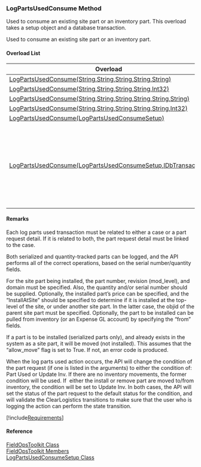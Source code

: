 ﻿### LogPartsUsedConsume Method

Used to consume an existing site part or an inventory part. This overload takes a setup object and a database transaction.

Used to consume an existing site part or an inventory part.

#### Overload List

| Overload | Description |
| --- | --- |
| [LogPartsUsedConsume(String,String,String,String,String)](FChoice.Toolkits.Clarify~FChoice.Toolkits.Clarify.FieldOps.FieldOpsToolkit~LogPartsUsedConsume(String,String,String,String,String).md) |   |
| [LogPartsUsedConsume(String,String,String,String,Int32)](FChoice.Toolkits.Clarify~FChoice.Toolkits.Clarify.FieldOps.FieldOpsToolkit~LogPartsUsedConsume(String,String,String,String,Int32).md) |   |
| [LogPartsUsedConsume(String,String,String,String,String,String)](FChoice.Toolkits.Clarify~FChoice.Toolkits.Clarify.FieldOps.FieldOpsToolkit~LogPartsUsedConsume(String,String,String,String,String,String).md) |   |
| [LogPartsUsedConsume(String,String,String,String,String,Int32)](FChoice.Toolkits.Clarify~FChoice.Toolkits.Clarify.FieldOps.FieldOpsToolkit~LogPartsUsedConsume(String,String,String,String,String,Int32).md) |   |
| [LogPartsUsedConsume(LogPartsUsedConsumeSetup)](FChoice.Toolkits.Clarify~FChoice.Toolkits.Clarify.FieldOps.FieldOpsToolkit~LogPartsUsedConsume(LogPartsUsedConsumeSetup).md) |   |
| [LogPartsUsedConsume(LogPartsUsedConsumeSetup,IDbTransaction)](FChoice.Toolkits.Clarify~FChoice.Toolkits.Clarify.FieldOps.FieldOpsToolkit~LogPartsUsedConsume(LogPartsUsedConsumeSetup,IDbTransaction).md) | Used to consume an existing site part or an inventory part. This overload takes a setup object and a database transaction.   |

#### Remarks

Each log parts used transaction must be related to either a case or a part request detail. If it is related to both, the part request detail must be linked to the case.

Both serialized and quantity-tracked parts can be logged, and the API performs all of the correct operations, based on the serial number/quantity fields.

For the site part being installed, the part number, revision (mod_level), and domain must be specified. Also, the quantity and/or serial number should be supplied. Optionally, the installed part’s price can be specified, and the “InstallAtSite” should be specified to determine if it is installed at the top-level of the site, or under another site part. In the latter case, the objid of the parent site part must be specified. Optionally, the part to be installed can be pulled from inventory (or an Expense GL account) by specifying the “from” fields.

If a part is to be installed (serialized parts only), and already exists in the system as a site part, it will be moved (not installed). This assumes that the “allow_move” flag is set to True. If not, an error code is produced.

When the log parts used action occurs, the API will change the condition of the part request (if one is listed in the arguments) to either the condition of: Part Used or Update Inv. If there are no inventory movements, the former condition will be used. If  either the install or remove part are moved to/from inventory, the condition will be set to Update Inv. In both cases, the API will set the status of the part request to the default status for the condition, and will validate the ClearLogistics transitions to make sure that the user who is logging the action can perform the state transition.

[!include[Requirements](../partials/requirements.md)]



#### Reference

[FieldOpsToolkit Class](FChoice.Toolkits.Clarify~FChoice.Toolkits.Clarify.FieldOps.FieldOpsToolkit.md)  
[FieldOpsToolkit Members](FChoice.Toolkits.Clarify~FChoice.Toolkits.Clarify.FieldOps.FieldOpsToolkit_members.md)  
[LogPartsUsedConsumeSetup Class](FChoice.Toolkits.Clarify~FChoice.Toolkits.Clarify.FieldOps.LogPartsUsedConsumeSetup.md)